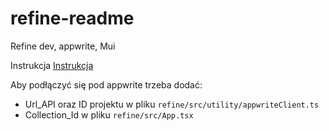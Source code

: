 # refine-readme

Refine dev, appwrite, Mui

Instrukcja
[Instrukcja](https://refine.dev/docs/packages/documentation/data-providers/appwrite/)

Aby podłączyć się pod appwrite trzeba dodać:
- Url_API oraz ID projektu w pliku `refine/src/utility/appwriteClient.ts` 
- Collection_Id w pliku `refine/src/App.tsx`